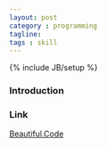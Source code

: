 ```yaml
---
layout: post
category : programming
tagline:  
tags : skill
---        
```

{% include JB/setup %}

### Introduction

### Link
<a target="_blank"  href="{{ BASE_PATH }}/books/Beautiful.Code.html">Beautiful.Code</a>